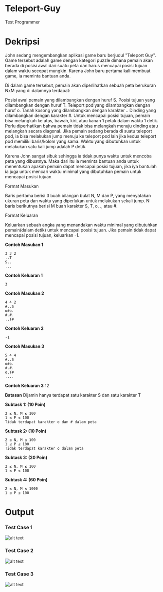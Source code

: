 # Teleport-Guy
Test Programmer

# Dekripsi
John sedang mengembangkan aplikasi game baru berjudul "Teleport Guy". Game tersebut adalah game dengan kategori puzzle dimana pemain akan berada di posisi awal dari suatu peta dan harus mencapai posisi tujuan dalam waktu secepat mungkin. Karena John baru pertama kali membuat game, ia meminta bantuan anda.

Di dalam game tersebut, pemain akan diperlihatkan sebuah peta berukuran NxM yang di dalamnya terdapat:

Posisi awal pemain yang dilambangkan dengan huruf S.
Posisi tujuan yang dilambangkan dengan huruf T.
Teleport pod yang dilambangkan dengan huruf o.
Tanah kosong yang dilambangkan dengan karakter ..
Dinding yang dilambangkan dengan karakter #.
Untuk mencapai posisi tujuan, pemain bisa melangkah ke atas, bawah, kiri, atau kanan 1 petak dalam waktu 1 detik. Perlu diperhatikan bahwa pemain tidak bisa melangkah menuju dinding atau melangkah secara diagonal. Jika pemain sedang berada di suatu teleport pod, ia bisa melakukan jump menuju ke teleport pod lain jika kedua teleport pod memiliki baris/kolom yang sama. Waktu yang dibutuhkan untuk melakukan satu kali jump adalah P detik.

Karena John sangat sibuk sehingga ia tidak punya waktu untuk mencoba peta yang dibuatnya. Maka dari itu ia meminta bantuan anda untuk menentukan apakah pemain dapat mencapai posisi tujuan, jika iya bantulah ia juga untuk mencari waktu minimal yang dibutuhkan pemain untuk mencapai posisi tujuan.

Format Masukan

Baris pertama berisi 3 buah bilangan bulat N, M dan P, yang menyatakan ukuran peta dan waktu yang diperlukan untuk melakukan sekali jump. N baris berikutnya berisi M buah karakter S, T, o, ., atau #.

Format Keluaran

Keluarkan sebuah angka yang menandakan waktu minimal yang dibutuhkan pemain(dalam detik) untuk mencapai posisi tujuan. Jika pemain tidak dapat mencapai posisi tujuan, keluarkan -1.

**Contoh Masukan 1**
```
3 3 2
..T
S..
...
```

**Contoh Keluaran 1**
```
3
```

**Contoh Masukan 2**
```
4 4 2
#..S
o#o.
#.#.
..T#
```

**Contoh Keluaran 2**
```
-1
```

**Contoh Masukan 3**
```
5 4 4
#..S
o#o.
#.#.
o.T#
....
```

**Contoh Keluaran 3**
12


**Batasan**
Dijamin hanya terdapat satu karakter S dan satu karakter T

**Subtask 1: (10 Poin)**
```
2 ≤ N, M ≤ 100
1 ≤ P ≤ 100
Tidak terdapat karakter o dan # dalam peta
```
 
**Subtask 2: (10 Poin)**
```
2 ≤ N, M ≤ 100
1 ≤ P ≤ 100
Tidak terdapat karakter o dalam peta
```

**Subtask 3: (20 Poin)**
```
2 ≤ N, M ≤ 100
1 ≤ P ≤ 100
```

**Subtask 4: (60 Poin)**
```
2 ≤ N, M ≤ 1000
1 ≤ P ≤ 100
```

# Output
### Test Case 1
![alt text](https://i.imgur.com/FYi4zWI.png "Test Case 1")

### Test Case 2
![alt text](https://i.imgur.com/rTrGd3h.png "Test Case 2")

### Test Case 3
![alt text](https://i.imgur.com/cmWi5HV.png "Test Case 3")
